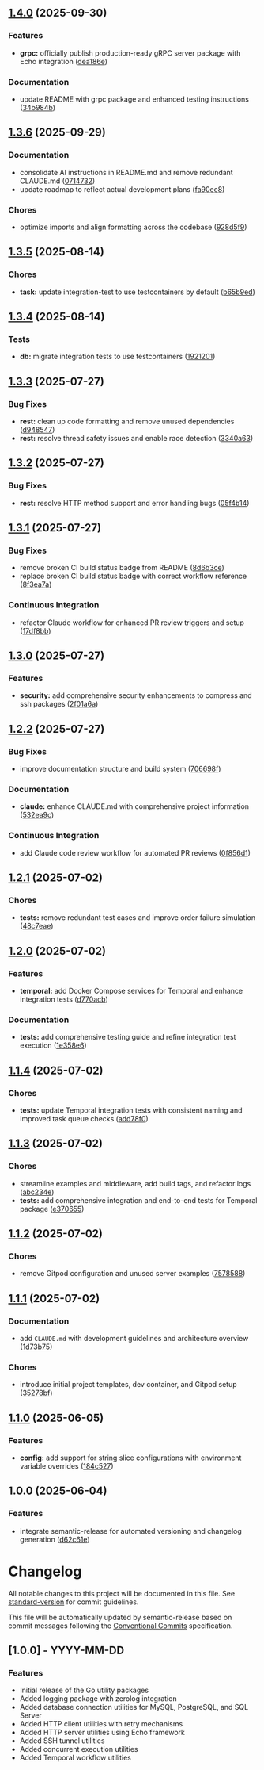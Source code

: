 ## [1.4.0](https://github.com/jasoet/pkg/compare/v1.3.6...v1.4.0) (2025-09-30)

### Features

* **grpc:** officially publish production-ready gRPC server package with Echo integration ([dea186e](https://github.com/jasoet/pkg/commit/dea186e104d1bfb5ead6847989ad4fcea8656a88))

### Documentation

* update README with grpc package and enhanced testing instructions ([34b984b](https://github.com/jasoet/pkg/commit/34b984bd0765f16294f5e247e2caacb7d5877d1e))

## [1.3.6](https://github.com/jasoet/pkg/compare/v1.3.5...v1.3.6) (2025-09-29)

### Documentation

* consolidate AI instructions in README.md and remove redundant CLAUDE.md ([0714732](https://github.com/jasoet/pkg/commit/0714732a7733bb04c1707dcc55239ff6640ed773))
* update roadmap to reflect actual development plans ([fa90ec8](https://github.com/jasoet/pkg/commit/fa90ec8cdbb101f8ddd9281c8c0ae161a528fefe))

### Chores

* optimize imports and align formatting across the codebase ([928d5f9](https://github.com/jasoet/pkg/commit/928d5f91d2b5e5367b8aa6c9ce35bc21719c3ed5))

## [1.3.5](https://github.com/jasoet/pkg/compare/v1.3.4...v1.3.5) (2025-08-14)

### Chores

* **task:** update integration-test to use testcontainers by default ([b65b9ed](https://github.com/jasoet/pkg/commit/b65b9edac970f48c1ba292c130fd1c1f9a552bf7))

## [1.3.4](https://github.com/jasoet/pkg/compare/v1.3.3...v1.3.4) (2025-08-14)

### Tests

* **db:** migrate integration tests to use testcontainers ([1921201](https://github.com/jasoet/pkg/commit/1921201924336782a28d82821d39bb13a78c2bee))

## [1.3.3](https://github.com/jasoet/pkg/compare/v1.3.2...v1.3.3) (2025-07-27)

### Bug Fixes

* **rest:** clean up code formatting and remove unused dependencies ([d948547](https://github.com/jasoet/pkg/commit/d9485476dfc3fa7e7a4195c052eb2c17c52577d1))
* **rest:** resolve thread safety issues and enable race detection ([3340a63](https://github.com/jasoet/pkg/commit/3340a63b950ddfb14e6052a556dcd24bcf5538d8))

## [1.3.2](https://github.com/jasoet/pkg/compare/v1.3.1...v1.3.2) (2025-07-27)

### Bug Fixes

* **rest:** resolve HTTP method support and error handling bugs ([05f4b14](https://github.com/jasoet/pkg/commit/05f4b149687a71c8047238c34123e99a1ad49024))

## [1.3.1](https://github.com/jasoet/pkg/compare/v1.3.0...v1.3.1) (2025-07-27)

### Bug Fixes

* remove broken CI build status badge from README ([8d6b3ce](https://github.com/jasoet/pkg/commit/8d6b3cec4330e4256d01013d4b61fa680a358e49))
* replace broken CI build status badge with correct workflow reference ([8f3ea7a](https://github.com/jasoet/pkg/commit/8f3ea7a52a3db1224ba0a392358341fcf95697db))

### Continuous Integration

* refactor Claude workflow for enhanced PR review triggers and setup ([17df8bb](https://github.com/jasoet/pkg/commit/17df8bb9e72845928c214610f9c5a2b61e8d7696))

## [1.3.0](https://github.com/jasoet/pkg/compare/v1.2.2...v1.3.0) (2025-07-27)

### Features

* **security:** add comprehensive security enhancements to compress and ssh packages ([2f01a6a](https://github.com/jasoet/pkg/commit/2f01a6ab03e0b3b33be8ba7b427ecc26242c28cb))

## [1.2.2](https://github.com/jasoet/pkg/compare/v1.2.1...v1.2.2) (2025-07-27)

### Bug Fixes

* improve documentation structure and build system ([706698f](https://github.com/jasoet/pkg/commit/706698fdc052c669adbfcc4f56a3e4c38e38c683))

### Documentation

* **claude:** enhance CLAUDE.md with comprehensive project information ([532ea9c](https://github.com/jasoet/pkg/commit/532ea9cd78a119a2bc41897053a58af0f6b71804))

### Continuous Integration

* add Claude code review workflow for automated PR reviews ([0f856d1](https://github.com/jasoet/pkg/commit/0f856d113680db4ede71f0ee5770a232efa4aabe))

## [1.2.1](https://github.com/jasoet/pkg/compare/v1.2.0...v1.2.1) (2025-07-02)

### Chores

* **tests:** remove redundant test cases and improve order failure simulation ([48c7eae](https://github.com/jasoet/pkg/commit/48c7eae3bb9226c44e6126c084c918349b9293e0))

## [1.2.0](https://github.com/jasoet/pkg/compare/v1.1.4...v1.2.0) (2025-07-02)

### Features

* **temporal:** add Docker Compose services for Temporal and enhance integration tests ([d770acb](https://github.com/jasoet/pkg/commit/d770acb7a63d0e98e6542b57f08cfbc90d96cb82))

### Documentation

* **tests:** add comprehensive testing guide and refine integration test execution ([1e358e6](https://github.com/jasoet/pkg/commit/1e358e661f4952fecb24a800f13e6bb7c34a506e))

## [1.1.4](https://github.com/jasoet/pkg/compare/v1.1.3...v1.1.4) (2025-07-02)

### Chores

* **tests:** update Temporal integration tests with consistent naming and improved task queue checks ([add78f0](https://github.com/jasoet/pkg/commit/add78f033fa9b4d50e6ed2815255926f088300a3))

## [1.1.3](https://github.com/jasoet/pkg/compare/v1.1.2...v1.1.3) (2025-07-02)

### Chores

* streamline examples and middleware, add build tags, and refactor logs ([abc234e](https://github.com/jasoet/pkg/commit/abc234e346e528d7d70bf06ed4e7e27e5c87c587))
* **tests:** add comprehensive integration and end-to-end tests for Temporal package ([e370655](https://github.com/jasoet/pkg/commit/e37065516d5ddfef630c7e30b63de3a7d8009ba7))

## [1.1.2](https://github.com/jasoet/pkg/compare/v1.1.1...v1.1.2) (2025-07-02)

### Chores

* remove Gitpod configuration and unused server examples ([7578588](https://github.com/jasoet/pkg/commit/757858844f4b3ad4a8bd3da492493202badfa98f))

## [1.1.1](https://github.com/jasoet/pkg/compare/v1.1.0...v1.1.1) (2025-07-02)

### Documentation

* add `CLAUDE.md` with development guidelines and architecture overview ([1d73b75](https://github.com/jasoet/pkg/commit/1d73b75b67d30166afdc7f07a4eb441761054e56))

### Chores

* introduce initial project templates, dev container, and Gitpod setup ([35278bf](https://github.com/jasoet/pkg/commit/35278bfd2ea24441e2fbb9a12cfb43ae3f54fbd8))

## [1.1.0](https://github.com/jasoet/pkg/compare/v1.0.0...v1.1.0) (2025-06-05)

### Features

* **config:** add support for string slice configurations with environment variable overrides ([184c527](https://github.com/jasoet/pkg/commit/184c527acf078e4b58fdaf2c5d69752e6b981bd2))

## 1.0.0 (2025-06-04)

### Features

* integrate semantic-release for automated versioning and changelog generation ([d62c61e](https://github.com/jasoet/pkg/commit/d62c61e5362b3432cc081735b9e6f89e76882548))

# Changelog

All notable changes to this project will be documented in this file. See [standard-version](https://github.com/conventional-changelog/standard-version) for commit guidelines.

This file will be automatically updated by semantic-release based on commit messages following the [Conventional Commits](https://www.conventionalcommits.org/) specification.

## [1.0.0] - YYYY-MM-DD

### Features

- Initial release of the Go utility packages
- Added logging package with zerolog integration
- Added database connection utilities for MySQL, PostgreSQL, and SQL Server
- Added HTTP client utilities with retry mechanisms
- Added HTTP server utilities using Echo framework
- Added SSH tunnel utilities
- Added concurrent execution utilities
- Added Temporal workflow utilities
